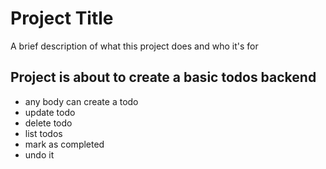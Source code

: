 
# Project Title

A brief description of what this project does and who it's for

## Project is about to create a basic todos backend
- any body can create a todo 
- update todo
- delete todo
- list todos
- mark as completed 
- undo it

